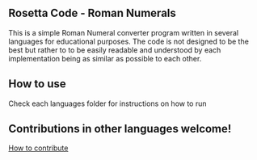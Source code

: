 ## Rosetta Code - Roman Numerals

This is a simple Roman Numeral converter program written in several languages for educational purposes. The code is not designed to be the best but rather to to be easily readable and understood by each implementation being as similar as possible to each other.

## How to use

Check each languages folder for instructions on how to run

## Contributions in other languages welcome!

[How to contribute](https://github.com/raybritton/rosetta-roman-numerals/blob/master/CONTRIBUTING.md)